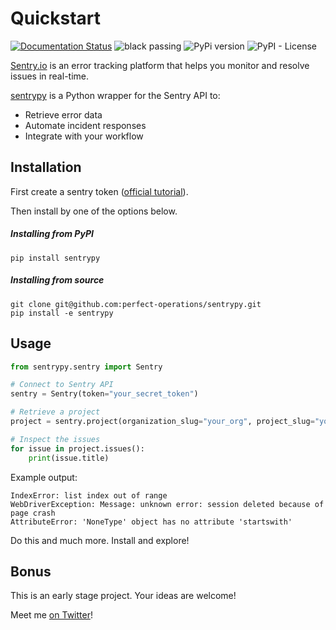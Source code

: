 # Quickstart

[![Documentation Status](https://readthedocs.org/projects/sentrypy/badge/?version=latest)](https://sentrypy.readthedocs.io/en/latest/?badge=latest)
![black passing](https://github.com/perfect-operations/sentrypy/actions/workflows/black.yml/badge.svg)
![PyPi version](https://img.shields.io/pypi/v/sentrypy)
![PyPI - License](https://img.shields.io/pypi/l/sentrypy)

[Sentry.io](https://sentry.io/) is an error tracking platform that helps you monitor and
resolve issues in real-time.

[sentrypy](https://github.com/perfect-operations/sentrypy) is a Python wrapper for
the Sentry API to:

- Retrieve error data
- Automate incident responses
- Integrate with your workflow

## Installation

First create a sentry token ([official tutorial](https://docs.sentry.io/api/guides/create-auth-token/)).

Then install by one of the options below.

##### Installing from PyPI
```
pip install sentrypy
```

##### Installing from source
```
git clone git@github.com:perfect-operations/sentrypy.git
pip install -e sentrypy
```

## Usage

```python
from sentrypy.sentry import Sentry

# Connect to Sentry API
sentry = Sentry(token="your_secret_token")

# Retrieve a project
project = sentry.project(organization_slug="your_org", project_slug="your_project")

# Inspect the issues
for issue in project.issues():
    print(issue.title)
```
Example output:
```
IndexError: list index out of range
WebDriverException: Message: unknown error: session deleted because of page crash
AttributeError: 'NoneType' object has no attribute 'startswith'
```

Do this and much more. Install and explore!

## Bonus
This is an early stage project. Your ideas are welcome!

Meet me [on Twitter](https://twitter.com/drpaulw)!
